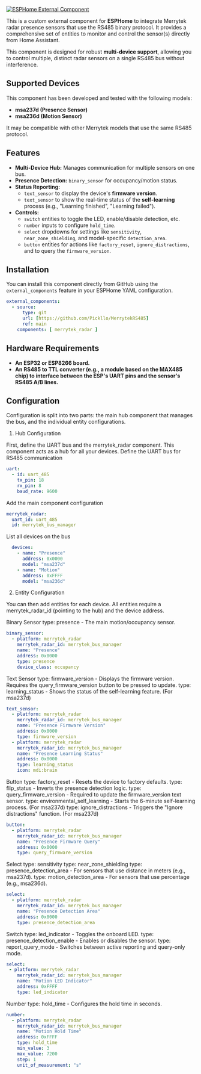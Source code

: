 [![ESPHome External Component](https://img.shields.io/badge/ESPHome-external_component-blue.svg)](https://esphome.io/components/external_components.html)

This is a custom external component for **ESPHome** to integrate Merrytek radar presence sensors that use the RS485 binary protocol. It provides a comprehensive set of entities to monitor and control the sensor(s) directly from Home Assistant.

This component is designed for robust **multi-device support**, allowing you to control multiple, distinct radar sensors on a single RS485 bus without interference.

## Supported Devices

This component has been developed and tested with the following models:
* **msa237d (Presence Sensor)**
* **msa236d (Motion Sensor)**

It may be compatible with other Merrytek models that use the same RS485 protocol.

## Features

* **Multi-Device Hub:** Manages communication for multiple sensors on one bus.
* **Presence Detection:** `binary_sensor` for occupancy/motion status.
* **Status Reporting:**
    * `text_sensor` to display the device's **firmware version**.
    * `text_sensor` to show the real-time status of the **self-learning** process (e.g., "Learning finished", "Learning failed").
* **Controls:**
    * `switch` entities to toggle the LED, enable/disable detection, etc.
    * `number` inputs to configure `hold_time`.
    * `select` dropdowns for settings like `sensitivity`, `near_zone_shielding`, and model-specific `detection_area`.
    * `button` entities for actions like `factory_reset`, `ignore_distractions`, and to query the `firmware_version`.

## Installation

You can install this component directly from GitHub using the `external_components` feature in your ESPHome YAML configuration.

```yaml
external_components:
  - source:
      type: git
      url: [https://github.com/Pickllo/MerrytekRS485]
      ref: main
    components: [ merrytek_radar ]


```
## Hardware Requirements


* **An ESP32 or ESP8266 board.**
* **An RS485 to TTL converter (e.g., a module based on the MAX485 chip) to interface between the ESP's UART pins and the sensor's RS485 A/B lines.**

## Configuration

Configuration is split into two parts: the main hub component that manages the bus, and the individual entity configurations.

1. Hub Configuration

First, define the UART bus and the merrytek_radar component. This component acts as a hub for all your devices.
Define the UART bus for RS485 communication
```yaml
uart:
  - id: uart_485
    tx_pin: 18
    rx_pin: 8
    baud_rate: 9600
```

Add the main component configuration
```YAML
merrytek_radar:
  uart_id: uart_485
  id: merrytek_bus_manager
``` 
List all devices on the bus
```YAML
  devices:
    - name: "Presence"
      address: 0x0000
      model: "msa237d"
    - name: "Motion"
      address: 0xFFFF
      model: "msa236d"
```
2. Entity Configuration

You can then add entities for each device. All entities require a merrytek_radar_id (pointing to the hub) and the device address.

Binary Sensor
type: presence - The main motion/occupancy sensor.

```YAML
binary_sensor:
  - platform: merrytek_radar
    merrytek_radar_id: merrytek_bus_manager
    name: "Presence"
    address: 0x0000
    type: presence
    device_class: occupancy
```


Text Sensor
type: firmware_version - Displays the firmware version. Requires the query_firmware_version button to be pressed to update.
type: learning_status - Shows the status of the self-learning feature. (For msa237d)

```YAML
text_sensor:
  - platform: merrytek_radar
    merrytek_radar_id: merrytek_bus_manager
    name: "Presence Firmware Version"
    address: 0x0000
    type: firmware_version
  - platform: merrytek_radar
    merrytek_radar_id: merrytek_bus_manager
    name: "Presence Learning Status"
    address: 0x0000
    type: learning_status
    icon: mdi:brain
```


Button
type: factory_reset - Resets the device to factory defaults.
type: flip_status - Inverts the presence detection logic.
type: query_firmware_version - Required to update the firmware_version text sensor.
type: environmental_self_learning - Starts the 6-minute self-learning process. (For msa237d)
type: ignore_distractions - Triggers the "Ignore distractions" function. (For msa237d)

```YAML
button:
  - platform: merrytek_radar
    merrytek_radar_id: merrytek_bus_manager
    name: "Presence Firmware Query"
    address: 0x0000
    type: query_firmware_version
```


Select
type: sensitivity
type: near_zone_shielding
type: presence_detection_area - For sensors that use distance in meters (e.g., msa237d).
type: motion_detection_area - For sensors that use percentage (e.g., msa236d).

```YAML
select:
  - platform: merrytek_radar
    merrytek_radar_id: merrytek_bus_manager
    name: "Presence Detection Area"
    address: 0x0000
    type: presence_detection_area
```
Switch
type: led_indicator - Toggles the onboard LED.
type: presence_detection_enable - Enables or disables the sensor.
type: report_query_mode - Switches between active reporting and query-only mode.
```yaml
select:
 - platform: merrytek_radar
    merrytek_radar_id: merrytek_bus_manager
    name: "Motion LED Indicator"
    address: 0xFFFF
    type: led_indicator
```
Number
type: hold_time - Configures the hold time in seconds.
```yaml
number:
  - platform: merrytek_radar
    merrytek_radar_id: merrytek_bus_manager
    name: "Motion Hold Time"
    address: 0xFFFF
    type: hold_time
    min_value: 3
    max_value: 7200
    step: 1
    unit_of_measurement: "s"
```



